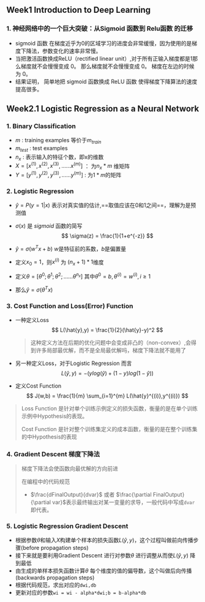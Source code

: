 ## Week1 Introduction to Deep Learning

### 1. 神经网络中的一个巨大突破：从Sigmoid 函数到 Relu函数 的迁移

- sigmoid 函数 在梯度近乎为0的区域学习的进度会非常缓慢，因为使用的是梯度下降法，参数变化的速率非常慢。
- 当把激活函数换成ReLU（rectified linear unit）,对于所有正输入梯度都是1那么梯度就不会慢慢变成 0。 那么梯度就不会慢慢变成 0。 梯度在左边的时候为 0。
- 结果证明， 简单地把 sigmoid 函数换成 ReLU 函数 使得梯度下降算法的速度 提高很多。

## Week2.1 Logistic Regression as a Neural Network

### 1. Binary Classification

- $m$ :  training examples 等价于$m_{train}$
- $m_{test}$ : test examples
- $n_x$ : 表示输入的特征个数，即x的维数
- $X = [x^{(1)},x^{(2)},x^{(3)},......x^{(m)}]$ ： 为$n_x * m$ 维矩阵
- $Y = [y^{(1)},y^{(2)},y^{(3)},......y^{(m)}]$ : 为$1*m$的矩阵

### 2. Logistic Regression

- $\hat{y} = P(y=1|x)$   表示对真实值的估计,==取值应该在0和1之间==，理解为是预测值

- $\sigma(x)$ 是 $sigmoid$ 函数的简写  
  $$
  \sigma(z) = \frac{1}{1+e^{-z}}
  $$

- $\hat{y} = \sigma(w^Tx + b$)    $w$是特征前的系数，$b$是偏置量
- 定义$x_0 = 1$，则$x^{(i)}$ 为 $(n_x + 1)*1$维度
- 定义$\theta = [\theta^0;\theta^1;\theta^2;......\theta^{n_x}]$ 其中$\theta^0 = b,\theta^{(i)} = w^{(i)}, i≥1$
- 那么$\hat{y} = \sigma(\theta^Tx)$

### 3. Cost Function and Loss(Error) Function

- 一种定义Loss
  $$
  L(\hat{y},y) = \frac{1}{2}(\hat{y}-y)^2
  $$

  > 这种定义方法在后期的优化问题中会变成非凸的（non-convex）,会得到许多局部最优解，而不是全局最优解吗，梯度下降法就不能用了

- 另一种定义Loss，对于Logistic Regression 而言
  $$
  L(\hat{y},y) = -(ylog(\hat{y})+(1-y)log(1-\hat{y}))
  $$

- 定义Cost Function
  $$
  J(w,b) = \frac{1}{m} \sum_{i=1}^{m} L(\hat{y}^{(i)},y^{(i)})
  $$
  

> Loss Function 是针对单个训练示例定义的损失函数，衡量的是在单个训练示例中Hypothesis的表现。
>
> Cost Function 是针对整个训练集定义的成本函数，衡量的是在整个训练集的中Hypothesis的表现

### 4. Gradient Descent 梯度下降法

> 梯度下降法会使函数向最优解的方向前进
>
> 在编程中的代码规范
>
> - $\frac{dFinalOutput}{dvar}$ 或者 $\frac{\partial FinalOutput}{\partial var}$表示最终输出对某一变量的求导，一般代码中写成`dvar`即代表。

### 5. Logistic Regression Gradient Descent

- 根据参数$\theta$和输入$X$构建单个样本的损失函数$L(\hat y,y)$，这个过程叫做前向传播步骤(before propagation steps)
- 接下来就是要利用Gradient Descent 进行对参数$\theta$ 进行调整从而使$L(\hat y, y)$ 降到最低
- 由生成的单样本损失函数计算$\theta$ 每个维度的值的偏导数，这个叫做后向传播(backwards propagation steps)
- 根据代码规范，求出对应的`dwi,db`
- 更新对应的参数`wi = wi - alpha*dwi;b = b-alpha*db`

